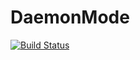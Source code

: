 # DaemonMode

[![Build Status](https://travis-ci.com/dmolina/DaemonMode.jl.svg?branch=master)](https://travis-ci.com/dmolina/DaemonMode.jl)
